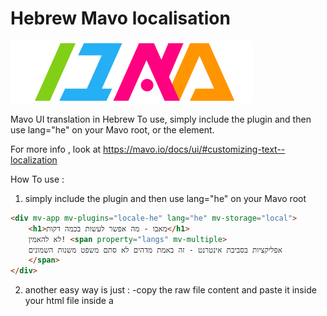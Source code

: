 # Hebrew Mavo localisation

![mavo hebrew logo](hebrewMavo.svg)


Mavo UI translation in Hebrew
To use, simply include the plugin and then use lang="he" on your Mavo root, or the element.

For more info , look at https://mavo.io/docs/ui/#customizing-text--localization

How To use :

1. simply include the plugin and then use lang="he" on your Mavo root

```html
<div mv-app mv-plugins="locale-he" lang="he" mv-storage="local">
    <h1>מאבו - מה אפשר לעשות בכמה דקות</h1>
    לא להאמין! <span property="langs" mv-multiple>
    אפליקציות בסביבת אינטרנט - זה באמת מדהים לא סתם משפט משנות השמונים
    </span>
</div>
```

2. another easy way is just :
-copy the raw file content and paste it inside your html file inside a <script> tag (after loading mavo script)
-add to the mavo root element lang="he"
  
---

p.s.
#### the word "MAVO" in hebrew actually means : "introduction" which makes prefect sense!

some css fixes for texts that are right now hardcoded via the scss/css file

---

```css
.mv-message.mv-error::before{
  content: "😳 שומו שמיים! ";
}

.mv-message::before{
  content:"שימו לב : "
}

[mv-app] .mv-item-bar.mv-ui{
  direction:ltr;
}
```
